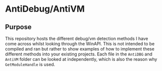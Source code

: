 # AntiDebug/AntiVM

## Purpose

This repository hosts the different debug/vm detection methods I have come across whilst looking through the WinAPI. This is not intended to be compiled and ran but rather to show examples of how to implement these different methods into your existing projects. Each file in the `AntiDBG` and `AntiVM` folder can be looked at independently, which is also the reason why `GetModuleHandle` is used.
